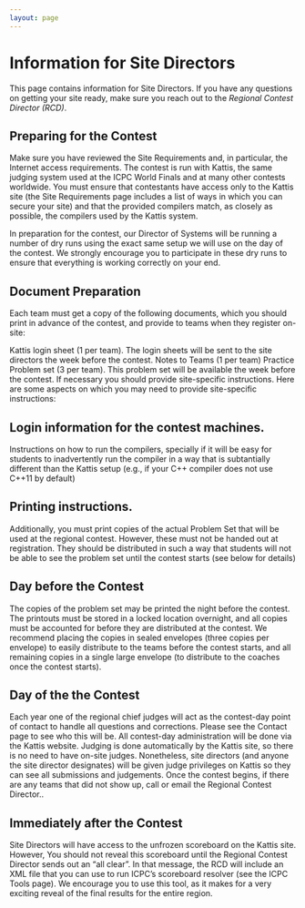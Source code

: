 ```yaml
---
layout: page
---
```


# Information for Site Directors

This page contains information for Site Directors. If you have any questions on getting your site ready, make sure you reach out to the *Regional Contest Director (RCD)*.

## Preparing for the Contest
Make sure you have reviewed the Site Requirements and, in particular, the Internet access requirements. The contest is run with Kattis, the same judging system used at the ICPC World Finals and at many other contests worldwide. You must ensure that contestants have access only to the Kattis site (the Site Requirements page includes a list of ways in which you can secure your site) and that the provided compilers match, as closely as possible, the compilers used by the Kattis system.

In preparation for the contest, our Director of Systems will be running a number of dry runs using the exact same setup we will use on the day of the contest. We strongly encourage you to participate in these dry runs to ensure that everything is working correctly on your end.

## Document Preparation
Each team must get a copy of the following documents, which you should print in advance of the contest, and provide to teams when they register on-site:

Kattis login sheet (1 per team). The login sheets will be sent to the site directors the week before the contest.
Notes to Teams (1 per team)
Practice Problem set (3 per team). This problem set will be available the week before the contest.
If necessary you should provide site-specific instructions. Here are some aspects on which you may need to provide site-specific instructions:

## Login information for the contest machines.
Instructions on how to run the compilers, specially if it will be easy for students to inadvertently run the compiler in a way that is subtantially different than the Kattis setup (e.g., if your C++ compiler does not use C++11 by default)

## Printing instructions.
Additionally, you must print copies of the actual Problem Set that will be used at the regional contest. However, these must not be handed out at registration. They should be distributed in such a way that students will not be able to see the problem set until the contest starts (see below for details)

## Day before the Contest
The copies of the problem set may be printed the night before the contest. The printouts must be stored in a locked location overnight, and all copies must be accounted for before they are distributed at the contest. We recommend placing the copies in sealed envelopes (three copies per envelope) to easily distribute to the teams before the contest starts, and all remaining copies in a single large envelope (to distribute to the coaches once the contest starts).

## Day of the the Contest
Each year one of the regional chief judges will act as the contest-day point of contact to handle all questions and corrections. Please see the Contact page to see who this will be.
All contest-day administration will be done via the Kattis website. Judging is done automatically by the Kattis site, so there is no need to have on-site judges. Nonetheless, site directors (and anyone the site director designates) will be given judge privileges on Kattis so they can see all submissions and judgements.
Once the contest begins, if there are any teams that did not show up, call or email the Regional Contest Director..

## Immediately after the Contest
Site Directors will have access to the unfrozen scoreboard on the Kattis site. However, You should not reveal this scoreboard until the Regional Contest Director sends out an “all clear”. In that message, the RCD will include an XML file that you can use to run ICPC’s scoreboard resolver (see the ICPC Tools page). We encourage you to use this tool, as it makes for a very exciting reveal of the final results for the entire region.
